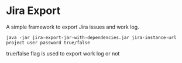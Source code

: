 # Jira Export

A simple framework to export Jira issues and work log.

```shell
java -jar jira-export-jar-with-dependencies.jar jira-instance-url project user password true/false
```

true/false flag is used to export work log or not